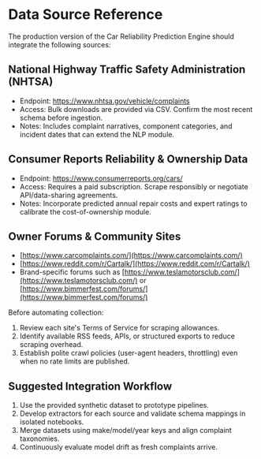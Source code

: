# Data Source Reference

The production version of the Car Reliability Prediction Engine should integrate the following sources:

## National Highway Traffic Safety Administration (NHTSA)
- Endpoint: https://www.nhtsa.gov/vehicle/complaints
- Access: Bulk downloads are provided via CSV. Confirm the most recent schema before ingestion.
- Notes: Includes complaint narratives, component categories, and incident dates that can extend the NLP module.

## Consumer Reports Reliability & Ownership Data
- Endpoint: https://www.consumerreports.org/cars/
- Access: Requires a paid subscription. Scrape responsibly or negotiate API/data-sharing agreements.
- Notes: Incorporate predicted annual repair costs and expert ratings to calibrate the cost-of-ownership module.

## Owner Forums & Community Sites
- [https://www.carcomplaints.com/](https://www.carcomplaints.com/)
- [https://www.reddit.com/r/Cartalk/](https://www.reddit.com/r/Cartalk/)
- Brand-specific forums such as [https://www.teslamotorsclub.com/](https://www.teslamotorsclub.com/) or [https://www.bimmerfest.com/forums/](https://www.bimmerfest.com/forums/)

Before automating collection:
1. Review each site's Terms of Service for scraping allowances.
2. Identify available RSS feeds, APIs, or structured exports to reduce scraping overhead.
3. Establish polite crawl policies (user-agent headers, throttling) even when no rate limits are published.

## Suggested Integration Workflow
1. Use the provided synthetic dataset to prototype pipelines.
2. Develop extractors for each source and validate schema mappings in isolated notebooks.
3. Merge datasets using make/model/year keys and align complaint taxonomies.
4. Continuously evaluate model drift as fresh complaints arrive.
